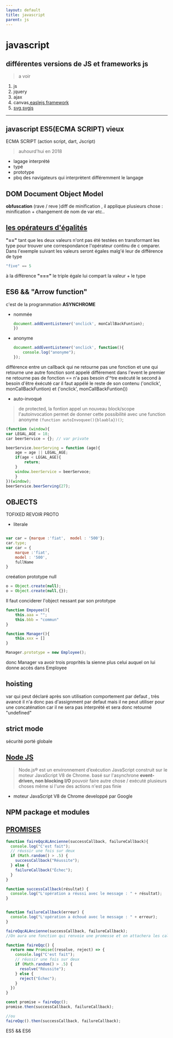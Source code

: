 ```yaml
---
layout: default
title: javascript
parent: js
---
```


# javascript

## différentes versions de JS et frameworks js
> a voir
1. js
2. jquery
3. ajax
4. canvas,[easlejs framework](https://www.createjs.com/easeljs)
5. [svg](https://la-cascade.io/guide-des-animations-svg/),[svgjs](http://svgjs.com/)

----

## javascript ES5(ECMA SCRIPT) vieux
ECMA SCRIPT (action script, dart, Jscript)
>  auhourd'hui en 2018
- lagage interprété
- typé
- prototype
- pbq des navigateurs qui interprètent différemment le langage

## DOM Document Object Model
>
**obfuscation** (rave / reve )diff de minification , il applique plusieurs chose : minification + changement de nom de var etc..

## [les opérateurs d'égalités](https://www.w3schools.com/js/js_bitwise.asp)
**"=="** tant que les deux valeurs n'ont pas été testées en transformant les type pour trouver une correspondance l'opérateur continu de c omparer. Dans l'exemple suivant les valeurs seront égales malg'é leur de différence de type
```javascript
"five" == 5
```
à la différence **"==="** le triple égale lui compart la valeur + le type

## ES6 && "Arrow function"
c'est de la programmation **ASYNCHROME**
- nommée
    ```javascript
    document.addEventListener('onclick', monCallBackFuntion);
    })
    ```
- anonyme
    ```javascript
    document.addEventListener('onclick', function(){
        console.log("anonyme");
    });
    ```

différence entre un callback qui ne retourne pas une fonction et une qui retourne une autre fonction sont appelé différement dans l'event
le premier ne retourne pas de fonction == n'a pas besoin d'^tre exécuté le second à besoin d'être éxécuté car il faut appélé le reste de son contenu
('onclick', monCallBackFuntion)
et ('onclick', monCallBackFuntion())

- auto-invoqué
> de protected,  la fontion appel un nouveau block/scope
l'autoinvocation permet de donner cette possibilité avec une function anonyme
`(function autoInvoquee(){blaabla})()`;

```javascript
(function (window){
var LEGAL_AGE = 18;
car beerService = {}; // var private

beerService.beerServing = function (age){
    age = age || LEGAL_AGE;
    if(age < LEGAL_AGE){
        return;
    }
    window.beerService = beerServoce;
    }
})(window);
beerService.beerServing(27);
```

## OBJECTS

TOFIXED REVOIR PROTO
- literale
```javascript

var car = {marque :'fiat',  model : '500'};
car.type;
var car = {
    marque :'fiat',
    model : '500',
    fullName
}
```

creéation prototype null
```javascript
o = Object.create(null);
o = Object.create(null,{});
```
Il faut conciderer l'object nessant par son prototype
```javascript
function Empoyee(){
    this.aaa = "";
    this.bbb = "commun"
}

function Manager(){
    this.xxx = []
}

Manager.prototype = new Employee();
````
donc Manager va avoir trois proprités la sienne plus celui auquel on lui donne accès dans Employee

## hoisting

var qui peut déclaré après son utilisation
comportement par defaut , très avancé
il n'a donc pas d'assignment par defaut mais il ne peut utiliser pour une concaténation car il ne sera pas interprété et sera donc retourné "undefined"

## strict mode
sécurité
porté globale


## [Node JS](https://nodejs.org/fr/)
>Node.js® est un environnement d’exécution JavaScript construit sur le moteur JavaScript V8 de Chrome.
basé sur l'asynchrone **event-driven, non blocking I/O**
pouvoir faire autre chose / exécuté plusieurs choses même si l'une des actions n'est pas finie


- moteur JavaScript V8 de Chrome developpé par Google

## NPM package et modules

## [PROMISES](https://developer.mozilla.org/fr/docs/Web/JavaScript/Guide/Utiliser_les_promesses)
```javascript
function faireQqcALAncienne(successCallback, failureCallback){
  console.log("C'est fait");
  // réussir une fois sur deux
  if (Math.random() > .5) {
    successCallback("Réussite");
  } else {
    failureCallback("Échec");
  }
}

function successCallback(résultat) {
  console.log("L'opération a réussi avec le message : " + résultat);
}


function failureCallback(erreur) {
  console.log("L'opération a échoué avec le message : " + erreur);
}

faireQqcALAncienne(successCallback, failureCallback);
//On aura une fonction qui renvoie une promesse et on attachera les callbacks sur cette promesse :

function faireQqc() {
  return new Promise((resolve, reject) => {
    console.log("C'est fait");
    // réussir une fois sur deux
    if (Math.random() > .5) {
      resolve("Réussite");
    } else {
      reject("Échec");
    }
  })
}

const promise = faireQqc();
promise.then(successCallback, failureCallback);

//ou
faireQqc().then(successCallback, failureCallback);
```

ES5 && ES6
